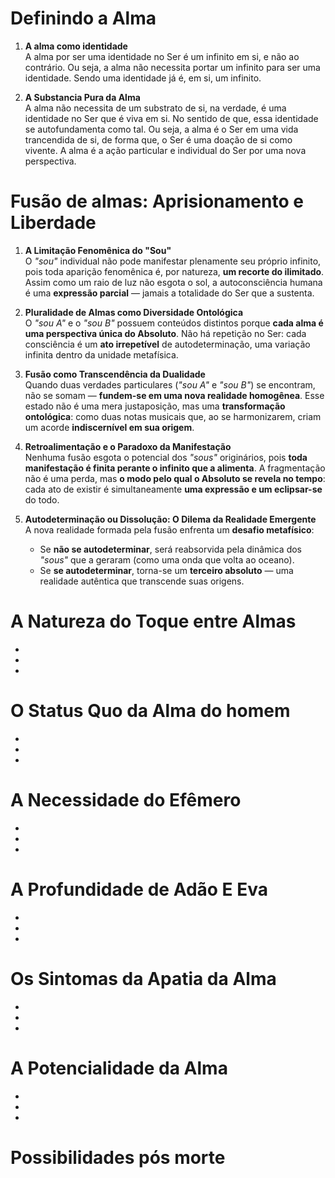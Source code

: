 # **Definindo a Alma** 

1. **A alma como identidade**  
A alma por ser uma identidade no Ser é um infinito em si, e não ao contrário. Ou seja, a alma não necessita portar um infinito para ser uma identidade. Sendo uma identidade já é, em si, um infinito. 

2. **A Substancia Pura da Alma**  
A alma não necessita de um substrato de si, na verdade, é uma identidade no Ser que é viva em si. No sentido de que, essa identidade se autofundamenta como tal. Ou seja, a alma é o Ser em uma vida trancendida de si, de forma que, o Ser é uma doação de si como vivente. A alma é a ação particular e individual do Ser por uma nova perspectiva. 

# **Fusão de almas: Aprisionamento e Liberdade**  

1. **A Limitação Fenomênica do "Sou"**  
   O *"sou"* individual não pode manifestar plenamente seu próprio infinito, pois toda aparição fenomênica é, por natureza, **um recorte do ilimitado**. Assim como um raio de luz não esgota o sol, a autoconsciência humana é uma **expressão parcial** — jamais a totalidade do Ser que a sustenta.  

2. **Pluralidade de Almas como Diversidade Ontológica**  
   O *"sou A"* e o *"sou B"* possuem conteúdos distintos porque **cada alma é uma perspectiva única do Absoluto**. Não há repetição no Ser: cada consciência é um **ato irrepetível** de autodeterminação, uma variação infinita dentro da unidade metafísica.  

3. **Fusão como Transcendência da Dualidade**  
   Quando duas verdades particulares (*"sou A"* e *"sou B"*) se encontram, não se somam — **fundem-se em uma nova realidade homogênea**. Esse estado não é uma mera justaposição, mas uma **transformação ontológica**: como duas notas musicais que, ao se harmonizarem, criam um acorde **indiscernível em sua origem**.  

4. **Retroalimentação e o Paradoxo da Manifestação**  
   Nenhuma fusão esgota o potencial dos *"sous"* originários, pois **toda manifestação é finita perante o infinito que a alimenta**. A fragmentação não é uma perda, mas **o modo pelo qual o Absoluto se revela no tempo**: cada ato de existir é simultaneamente **uma expressão e um eclipsar-se** do todo.  

5. **Autodeterminação ou Dissolução: O Dilema da Realidade Emergente**  
   A nova realidade formada pela fusão enfrenta um **desafio metafísico**:  
   - Se **não se autodeterminar**, será reabsorvida pela dinâmica dos *"sous"* que a geraram (como uma onda que volta ao oceano).  
   - Se **se autodeterminar**, torna-se um **terceiro absoluto** — uma realidade autêntica que transcende suas origens.  

# **A Natureza do Toque entre Almas** 
  -
  -
  -
# **O Status Quo da Alma do homem** 
  -
  -
  -
# **A Necessidade do Efêmero**  
  -
  -
  -
# **A Profundidade de Adão E Eva**  
  -
  -
  -
# **Os Sintomas da Apatia da Alma**  
  -
  -
  -
# **A Potencialidade da Alma**  
  -
  -
  -
# **Possibilidades pós morte**  
